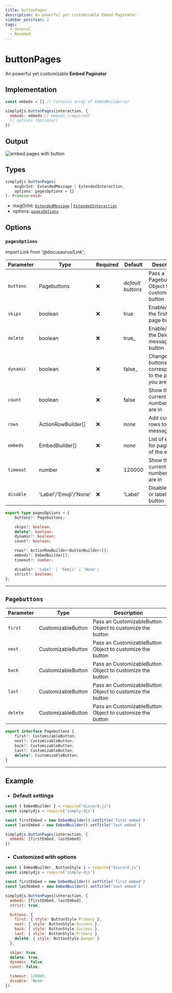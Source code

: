 ```yaml
---
title: buttonPages
description: An powerful yet customizable Embed Paginator
sidebar_position: 2
tags:
  - General
  - Renamed
---
```


# buttonPages

An powerful yet customizable **Embed Paginator**

## Implementation

```js
const embeds = [] // Contains array of EmbedBuilder(s)

simplydjs.buttonPages(interaction, {
  embeds: embeds // embeds (required)
  // options (Optional)
})
```


## Output

![embed pages with button](https://i.postimg.cc/mkS957FW/image.png)


## Types
```ts
simplydjs.buttonPages(
	msgOrInt: ExtendedMessage | ExtendedInteraction,
	options: pagesOptions = {}
): Promise<void>
```

- msgOrInt: [`ExtendedMessage`](../typedef/extendedmessage.md) | [`ExtendedInteraction`](../typedef/extendedinteraction.md)
- options: [`pagesOptions`](#pagesoptions)

## Options

### `pagesOptions`

import Link from '@docusaurus/Link';

| Parameter | Type | Required | Default    | Description |
| --------- | ----- | -------- | -------- | ---------- |
| `buttons` | <Link to="#pagebuttons">Pagebuttons</Link> | ❌ | _default buttons_  | Pass a Pagebuttons Object to customize the button  |
| `skips`     | <Link to="https://developer.mozilla.org/en-US/docs/Web/JavaScript/Reference/Global_Objects/Boolean">boolean</Link>   | ❌        | true             | Enable/Disable the first/last page buttons     |
| `delete`     | <Link to="https://developer.mozilla.org/en-US/docs/Web/JavaScript/Reference/Global_Objects/Boolean">boolean</Link>   | ❌        | true_            | Enable/Disable the Delete message button     |
| `dynamic`     | <Link to="https://developer.mozilla.org/en-US/docs/Web/JavaScript/Reference/Global_Objects/Boolean">boolean</Link>   | ❌        | false_            | Change buttons corresponding to the page you are in  |
| `count`     | <Link to="https://developer.mozilla.org/en-US/docs/Web/JavaScript/Reference/Global_Objects/Boolean">boolean</Link>   | ❌        | false             | Show the current page number you are in |
| `rows` | <Link to="https://old.discordjs.dev/#/docs/discord.js/main/class/ActionRowBuilder">ActionRowBuilder[]</Link>       | ❌  | _none_     | Add custom rows to the message |
| `embeds` | <Link to="https://old.discordjs.dev/#/docs/discord.js/main/class/EmbedBuilder">EmbedBuilder[]</Link>       | ❌  | _none_     | List of embeds for pagination of the embeds |
| `timeout`     | <Link to="https://developer.mozilla.org/en-US/docs/Web/JavaScript/Reference/Global_Objects/Number">number</Link>   | ❌        | 120000             | Show the current page number you are in |
| `disable`   | <Link to="https://developer.mozilla.org/en-US/docs/Web/JavaScript/Reference/Global_Objects/String">'Label'/'Emoji'/'None'</Link> | ❌  | 'Label' | Disable emoji or label of the button |

```ts
export type pagesOptions = {
	buttons?: Pagebuttons;

	skips?: boolean;
	delete?: boolean;
	dynamic?: boolean;
	count?: boolean;

	rows?: ActionRowBuilder<ButtonBuilder>[];
	embeds?: EmbedBuilder[];
	timeout?: number;

	disable?: 'Label' | 'Emoji' | 'None';
	strict?: boolean;
};
```

-----------------------

## `Pagebuttons`

| Parameter  | Type | Description  |
| ---------- | ---- | ------------ |
| `first`        | <Link to="../typedef/customizablebutton">CustomizableButton</Link> |  Pass an CustomizableButton Object to customize the button   |
| `next`        | <Link to="../typedef/customizablebutton">CustomizableButton</Link> |  Pass an CustomizableButton Object to customize the button   |
| `back`        | <Link to="../typedef/customizablebutton">CustomizableButton</Link> |  Pass an CustomizableButton Object to customize the button   |
| `last`        | <Link to="../typedef/customizablebutton">CustomizableButton</Link> |  Pass an CustomizableButton Object to customize the button   |
| `delete`        | <Link to="../typedef/customizablebutton">CustomizableButton</Link> |  Pass an CustomizableButton Object to customize the button  |

```ts
export interface Pagebuttons {
	first?: CustomizableButton;
	next?: CustomizableButton;
	back?: CustomizableButton;
	last?: CustomizableButton;
	delete?: CustomizableButton;
}
```

-----------------

## Example

- ### Default settings

```js title="buttonPages.js"
const { EmbedBuilder } = require("discord.js")
const simplydjs = require('simply-djs')

const firstEmbed = new EmbedBuilder().setTitle('first embed')
const lastEmbed = new EmbedBuilder().setTitle('last embed')

simplydjs.buttonPages(interaction, {
  embeds: [firstEmbed, lastEmbed]
})
```

- ### Customized with options

```js title="buttonPages.js"
const { EmbedBuilder, ButtonStyle } = require("discord.js")
const simplydjs = require('simply-djs')

const firstEmbed = new EmbedBuilder().setTitle('first embed')
const lastEmbed = new EmbedBuilder().setTitle('last embed')

simplydjs.buttonPages(interaction, {
  embeds: [firstEmbed, lastEmbed],
  strict: true,

  buttons: {
	first: { style: ButtonStyle.Primary },
	next: { style: ButtonStyle.Success },
	back: { style: ButtonStyle.Success },
	last: { style: ButtonStyle.Primary },
	delete: { style: ButtonStyle.Danger }
  },

  skips: true,
  delete: true,
  dynamic: false,
  count: false,

  timeout: 120000,
  disable: 'None'
})
```